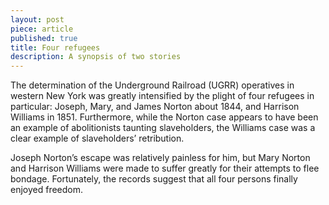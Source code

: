 ```yaml
---
layout: post
piece: article
published: true
title: Four refugees
description: A synopsis of two stories
---
```

The determination of the Underground Railroad (UGRR) operatives in western New York was greatly intensified by the plight of four refugees in particular: Joseph, Mary, and James Norton about 1844, and Harrison Williams in 1851. Furthermore, while the Norton case appears to have been an example of abolitionists taunting slaveholders, the Williams case was a clear example of slaveholders’ retribution.

Joseph Norton’s escape was relatively painless for him, but Mary Norton and Harrison Williams were made to suffer greatly for their attempts to flee bondage. Fortunately, the records suggest that all four persons finally enjoyed freedom.
